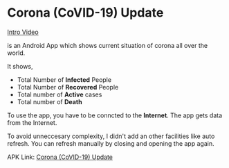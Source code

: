 # Corona (CoVID-19) Update
[Intro Video ](https://youtu.be/TznE_pFj-_w)  

is an Android App which shows current situation of corona all over the world.
  
It shows,
- Total Number of **Infected** People
- Total Number of **Recovered** People
- Total number of **Active** cases
- Total number of **Death**

To use the app, you have to be conncted to the **Internet**.
The app gets data from the Internet.  
  
To avoid unneccesary complexity, I didn't add an other facilities like auto refresh.
You can refresh manually by closing and opening the app again.

APK Link: [Corona (CoVID-19) Update](https://github.com/MJKSabit/Corona-Update/releases/download/v0.9/Corona.CoVID-19.Update.Beta.Release.apk)
